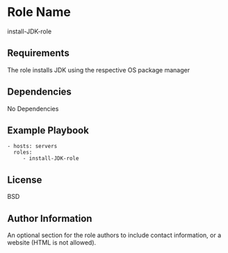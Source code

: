 Role Name
=========

install-JDK-role

Requirements
------------

The role installs JDK using the respective OS package manager


Dependencies
------------

No Dependencies

Example Playbook
----------------



    - hosts: servers
      roles:
         - install-JDK-role

License
-------

BSD

Author Information
------------------

An optional section for the role authors to include contact information, or a website (HTML is not allowed).
